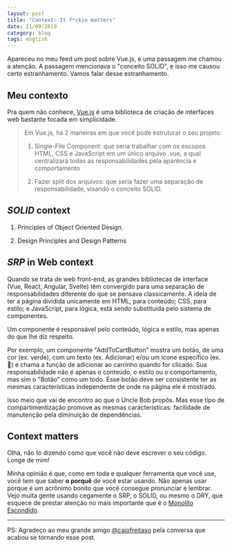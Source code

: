 ```yaml
---
layout: post
title: "Context: It f*ckin matters" 
date: 21/09/2019
category: blog 
tags: english
---
```


<!-- TODO: Traduzir para english -->

Apareceu no meu feed um post sobre Vue.js, e uma passagem me chamou a atenção.
A passagem mencionava o "conceito SOLID", e isso me causou certo estranhamento. 
Vamos falar desse estranhamento.

## Meu contexto

Pra quem não conhece, [Vue.js][vue01] é uma biblioteca de criação de interfaces web bastante focada em simplicidade.

<!-- Falar sobreo VueJs -->

<!-- Falar sobre o post -->

> Em Vue.js, há 2 maneiras em que você pode estruturar o seu projeto:
> 1. Single-File Component: que seria trabalhar com os escopos HTML, CSS e JavaScript em um único arquivo .vue, a qual centralizará todas as responsabilidades pela aparência e comportamento
>
> 2. Fazer split dos arquivos: que seria fazer uma separação de responsabilidade, visando o conceito SOLID.

## _SOLID_ context

<!-- Falar sobre SOLID -->

1. Principles of Object Oriented Design.

2. Design Principles and Design Patterns



## _SRP_ in Web context

Quando se trata de web front-end, as grandes bibliotecas de interface (Vue, React, Angular, Svelte) têm convergido para uma separação de responsabilidades diferente do que se pensava classicamente.
A ideia de ter a página dividida unicamente em HTML, para conteúdo; CSS, para estilo; e JavaScript, para lógica, está sendo substituída pelo sistema de componentes.

Um componente é responsável pelo conteúdo, lógica e estilo, mas apenas do que lhe diz respeito.

Por exemplo, um componente "AddToCartButton" mostra um botão, de uma cor (ex. verde), com um texto (ex. Adicionar) e/ou um ícone específico (ex. 
🛒) e chama a função de adicionar ao carrinho quando for clicado.
Sua responsabilidade não é apenas o conteúdo, o estilo ou o comportamento, mas sim o "Botão" como um todo.
Esse botão deve ser consistente ter as mesmas características independente de onde na página ele é mostrado.

Isso meio que vai de encontro ao que o Uncle Bob propôs.
Mas esse tipo de compartimentização promove as mesmas características: facilidade de manutenção pela diminuição de dependências.

## Context matters

Olha, não to dizendo como que você não deve escrever o seu código.
Longe de mim!

Minha opinião é que, como em toda e qualquer ferramenta que você use, você tem que saber **o porquê** de você estar usando.
Não apenas usar porque é um acrônimo bonito que você consegue pronunciar e lembrar.
Vejo muita gente usando cegamente o SRP, o SOLID, ou mesmo o DRY, que esquece de prestar atenção no mais importante que é o [Monolito Escondido][youtube01].


---

PS: Agradeço ao meu grande amigo [@caiofreitaso](https://github.com/caiofreitaso) pela conversa que acabou se tornando esse post. 


[vue01]: https://vuejs.org/ "Vue.js: The Progressive JavaScript Framework"
[youtube01]: https://www.youtube.com/watch?v=X0tjziAQfNQ "10 Tips for failing badly at Microservices by David Schmitz"